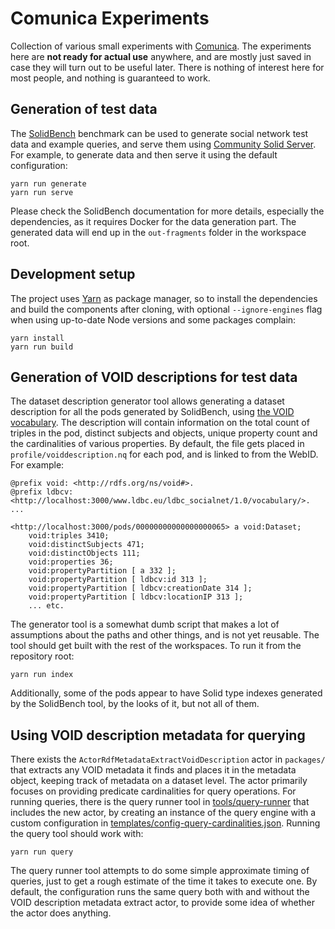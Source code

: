 # Comunica Experiments

Collection of various small experiments with [Comunica](https://comunica.dev/). The experiments here are **not ready for actual use** anywhere, and are mostly just saved in case they will turn out to be useful later. There is nothing of interest here for most people, and nothing is guaranteed to work.

## Generation of test data

The [SolidBench](https://github.com/SolidBench/SolidBench.js) benchmark can be used to generate social network test data and example queries, and serve them using [Community Solid Server](https://github.com/CommunitySolidServer/CommunitySolidServer). For example, to generate data and then serve it using the default configuration:

```
yarn run generate
yarn run serve
```

Please check the SolidBench documentation for more details, especially the dependencies, as it requires Docker for the data generation part. The generated data will end up in the `out-fragments` folder in the workspace root.

## Development setup

The project uses [Yarn](https://yarnpkg.com/) as package manager, so to install the dependencies and build the components after cloning, with optional `--ignore-engines` flag when using up-to-date Node versions and some packages complain:

```
yarn install
yarn run build
```

## Generation of VOID descriptions for test data

The dataset description generator tool allows generating a dataset description for all the pods generated by SolidBench, using [the VOID vocabulary](https://www.w3.org/TR/void/). The description will contain information on the total count of triples in the pod, distinct subjects and objects, unique property count and the cardinalities of various properties. By default, the file gets placed in `profile/voiddescription.nq` for each pod, and is linked to from the WebID. For example:

```
@prefix void: <http://rdfs.org/ns/void#>.
@prefix ldbcv: <http://localhost:3000/www.ldbc.eu/ldbc_socialnet/1.0/vocabulary/>.
...

<http://localhost:3000/pods/00000000000000000065> a void:Dataset;
    void:triples 3410;
    void:distinctSubjects 471;
    void:distinctObjects 111;
    void:properties 36;
    void:propertyPartition [ a 332 ];
    void:propertyPartition [ ldbcv:id 313 ];
    void:propertyPartition [ ldbcv:creationDate 314 ];
    void:propertyPartition [ ldbcv:locationIP 313 ];
    ... etc.
```

The generator tool is a somewhat dumb script that makes a lot of assumptions about the paths and other things, and is not yet reusable. The tool should get built with the rest of the workspaces. To run it from the repository root:

```
yarn run index
```

Additionally, some of the pods appear to have Solid type indexes generated by the SolidBench tool, by the looks of it, but not all of them.

## Using VOID description metadata for querying

There exists the `ActorRdfMetadataExtractVoidDescription` actor in `packages/` that extracts any VOID metadata it finds and places it in the metadata object, keeping track of metadata on a dataset level. The actor primarily focuses on providing predicate cardinalities for query operations. For running queries, there is the query runner tool in [tools/query-runner](tools/query-runner/) that includes the new actor, by creating an instance of the query engine with a custom configuration in [templates/config-query-cardinalities.json](templates/config-query-cardinalities.json). Running the query tool should work with:

```
yarn run query
```

The query runner tool attempts to do some simple approximate timing of queries, just to get a rough estimate of the time it takes to execute one. By default, the configuration runs the same query both with and without the VOID description metadata extract actor, to provide some idea of whether the actor does anything.

